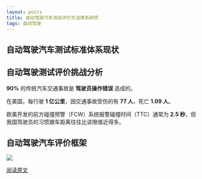 ```yaml
---
layout: posts
title: 自动驾驶汽车测试评价方法体系研究
tags: 自动驾驶
---
```





## 自动驾驶汽车测试标准体系现状



## 自动驾驶测试评价挑战分析

**90%** 的传统汽车交通事故是 **驾驶员操作错误** 造成的。

在美国，每行驶 **1 亿公里**，因交通事故受伤的有 **77 人**，死亡 **1.09 人**。

欧美开发的前方碰撞预警（FCW）系统报警碰撞时间（TTC）通常为 **2.5 秒**，但我国驾驶员的习惯跟车距离往往比该限值近得多。

## 自动驾驶汽车评价框架

![](http://assets.processon.com/chart_image/60e81fa4f346fb6bcd2476a5.png)

[阅读原文](https://mp.weixin.qq.com/s/Up4-tYw_P2nAfi__Z4-HZA)

